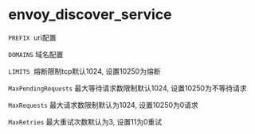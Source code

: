 # envoy_discover_service

`PREFIX`  uri配置

`DOMAINS` 域名配置

`LIMITS`  熔断限制tcp默认1024, 设置10250为熔断

`MaxPendingRequests` 最大等待请求数限制默认1024, 设置10250为不等待请求

`MaxRequests` 最大请求数限制默认为1024, 设置10250为0请求

`MaxRetries` 最大重试次数默认为3, 设置11为0重试

